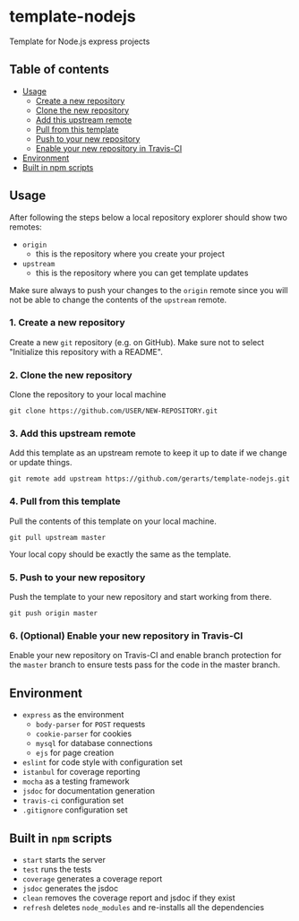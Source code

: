 # template-nodejs
Template for Node.js express projects

## Table of contents
  * [Usage](#usage)
    * [Create a new repository](#1-create-a-new-repository)
    * [Clone the new repository](#2-clone-the-new-repository)
    * [Add this upstream remote](#3-add-this-upstream-remote)
    * [Pull from this template](#4-pull-from-this-template)
    * [Push to your new repository](#5-push-to-your-new-repository)
    * [Enable your new repository in Travis-CI](#6-optional-enable-your-new-repository-in-travis-ci)
  * [Environment](#environment)
  * [Built in npm scripts](#built-in-npm-scripts)

## Usage
After following the steps below a local repository explorer should show two remotes:
- `origin`
	- this is the repository where you create your project
- `upstream`
	- this is the repository where you can get template updates

Make sure always to push your changes to the `origin` remote since you
will not be able to change the contents of the `upstream` remote.

### 1. Create a new repository
Create a new `git` repository (e.g. on GitHub). Make sure not to select
"Initialize this repository with a README".

### 2. Clone the new repository
Clone the repository to your local machine

`git clone https://github.com/USER/NEW-REPOSITORY.git`

### 3. Add this upstream remote
Add this template as an upstream remote to keep it up to date if we
change or update things.

`git remote add upstream https://github.com/gerarts/template-nodejs.git`

### 4. Pull from this template
Pull the contents of this template on your local machine.

`git pull upstream master`

Your local copy should be exactly the same as the template.

### 5. Push to your new repository
Push the template to your new repository and start working from there.

`git push origin master`

### 6. (Optional) Enable your new repository in Travis-CI
Enable your new repository on Travis-CI and enable branch protection for
the `master` branch to ensure tests pass for the code in the master
branch.

## Environment
- `express` as the environment
    - `body-parser` for `POST` requests
    - `cookie-parser` for cookies
    - `mysql` for database connections
    - `ejs` for page creation
- `eslint` for code style with configuration set
- `istanbul` for coverage reporting
- `mocha` as a testing framework
- `jsdoc` for documentation generation
- `travis-ci` configuration set
- `.gitignore` configuration set

## Built in `npm` scripts
- `start` starts the server
- `test` runs the tests
- `coverage` generates a coverage report
- `jsdoc` generates the jsdoc
- `clean` removes the coverage report and jsdoc if they exist
- `refresh` deletes `node_modules` and re-installs all the dependencies
